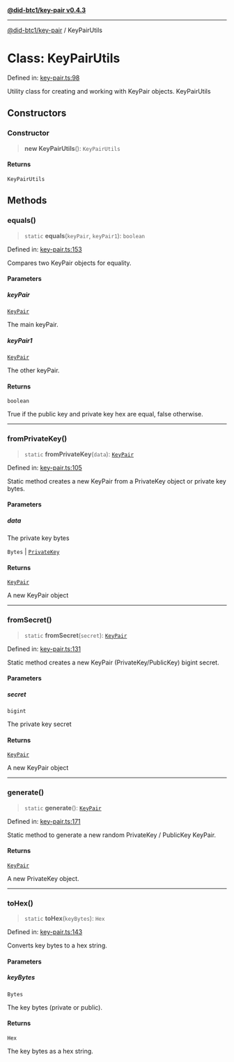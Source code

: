 [**@did-btc1/key-pair v0.4.3**](../README.md)

***

[@did-btc1/key-pair](../globals.md) / KeyPairUtils

# Class: KeyPairUtils

Defined in: [key-pair.ts:98](https://github.com/jintekc/did-btc1-js/blob/4e83e31069f73b9a38a52892558302bd20237e8b/packages/key-pair/src/key-pair.ts#L98)

Utility class for creating and working with KeyPair objects.
 KeyPairUtils

## Constructors

### Constructor

> **new KeyPairUtils**(): `KeyPairUtils`

#### Returns

`KeyPairUtils`

## Methods

### equals()

> `static` **equals**(`keyPair`, `keyPair1`): `boolean`

Defined in: [key-pair.ts:153](https://github.com/jintekc/did-btc1-js/blob/4e83e31069f73b9a38a52892558302bd20237e8b/packages/key-pair/src/key-pair.ts#L153)

Compares two KeyPair objects for equality.

#### Parameters

##### keyPair

[`KeyPair`](KeyPair.md)

The main keyPair.

##### keyPair1

[`KeyPair`](KeyPair.md)

The other keyPair.

#### Returns

`boolean`

True if the public key and private key hex are equal, false otherwise.

***

### fromPrivateKey()

> `static` **fromPrivateKey**(`data`): [`KeyPair`](KeyPair.md)

Defined in: [key-pair.ts:105](https://github.com/jintekc/did-btc1-js/blob/4e83e31069f73b9a38a52892558302bd20237e8b/packages/key-pair/src/key-pair.ts#L105)

Static method creates a new KeyPair from a PrivateKey object or private key bytes.

#### Parameters

##### data

The private key bytes

`Bytes` | [`PrivateKey`](PrivateKey.md)

#### Returns

[`KeyPair`](KeyPair.md)

A new KeyPair object

***

### fromSecret()

> `static` **fromSecret**(`secret`): [`KeyPair`](KeyPair.md)

Defined in: [key-pair.ts:131](https://github.com/jintekc/did-btc1-js/blob/4e83e31069f73b9a38a52892558302bd20237e8b/packages/key-pair/src/key-pair.ts#L131)

Static method creates a new KeyPair (PrivateKey/PublicKey) bigint secret.

#### Parameters

##### secret

`bigint`

The private key secret

#### Returns

[`KeyPair`](KeyPair.md)

A new KeyPair object

***

### generate()

> `static` **generate**(): [`KeyPair`](KeyPair.md)

Defined in: [key-pair.ts:171](https://github.com/jintekc/did-btc1-js/blob/4e83e31069f73b9a38a52892558302bd20237e8b/packages/key-pair/src/key-pair.ts#L171)

Static method to generate a new random PrivateKey / PublicKey KeyPair.

#### Returns

[`KeyPair`](KeyPair.md)

A new PrivateKey object.

***

### toHex()

> `static` **toHex**(`keyBytes`): `Hex`

Defined in: [key-pair.ts:143](https://github.com/jintekc/did-btc1-js/blob/4e83e31069f73b9a38a52892558302bd20237e8b/packages/key-pair/src/key-pair.ts#L143)

Converts key bytes to a hex string.

#### Parameters

##### keyBytes

`Bytes`

The key bytes (private or public).

#### Returns

`Hex`

The key bytes as a hex string.
